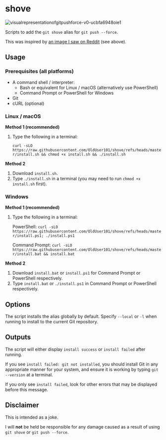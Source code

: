 # shove
![visualrepresentationofgitpushforce-v0-ucbfa6948oie1](https://github.com/user-attachments/assets/5077d28a-ab76-479f-ac1a-26d2332bd451)

Scripts to add the `git shove` alias for `git push --force`.

This was inspired by [an image I saw on Reddit](https://www.reddit.com/r/ProgrammerHumor/comments/1inmmkh/visualrepresentationofgitpushforce) (see above).

## Usage

### Prerequisites (all platforms)

- A command shell / interpreter:
  - Bash or equivalent for Linux / macOS (alternatively use PowerShell)
  - Command Prompt or PowerShell for Windows
- Git
- cURL (optional)

### Linux / macOS

**Method 1 (recommended)**

1. Type the following in a terminal:
   
   `curl -sLO https://raw.githubusercontent.com/OldUser101/shove/refs/heads/master/install.sh && chmod +x install.sh && ./install.sh`

**Method 2**

1. Download `install.sh`.
2. Type `./install.sh` in a terminal (you may need to run `chmod +x install.sh` first).

### Windows

**Method 1 (recommended)**

1. Type the following in a terminal:

   PowerShell: `curl -sLO https://raw.githubusercontent.com/OldUser101/shove/refs/heads/master/install.ps1; ./install.ps1`
   
   Command Prompt: `curl -sLO https://raw.githubusercontent.com/OldUser101/shove/refs/heads/master/install.bat && install.bat`

**Method 2**

1. Download `install.bat` or `install.ps1` for Command Prompt or PowerShell respectively.
2. Type `install.bat` or `./install.ps1` in Command Prompt or PowerShell respectively.

## Options

The script installs the alias globally by default. Specify `--local` or `-l` when running to install to the current Git repository.

## Outputs

The script will either display `install success` or `install failed` after running.

If you see `install failed: git not installed`, you should install Git in any appropriate manner for your system, and ensure it is working by typing `git --version` at a terminal.

If you only see `install failed`, look for other errors that may be displayed before this message.

## Disclaimer

This is intended as a joke.

I will **not** be held be responsible for any damage caused as a result of using `git shove` or `git push --force`.
